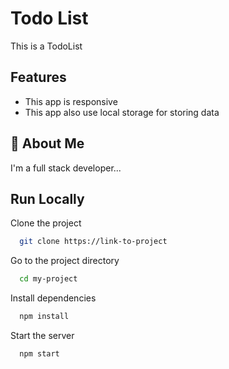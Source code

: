 
# Todo List

This is a TodoList


## Features

- This app is responsive
- This app also use local storage for storing data


## 🚀 About Me
I'm a full stack developer...


## Run Locally

Clone the project

```bash
  git clone https://link-to-project
```

Go to the project directory

```bash
  cd my-project
```

Install dependencies

```bash
  npm install
```

Start the server

```bash
  npm start
```

